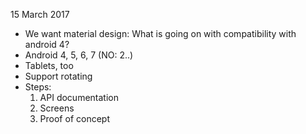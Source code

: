 15 March 2017
- We want material design: What is going on with compatibility with android 4?
- Android 4, 5, 6, 7 (NO: 2..)
- Tablets, too
- Support rotating
- Steps:
  1. API documentation
  2. Screens
  3. Proof of concept

